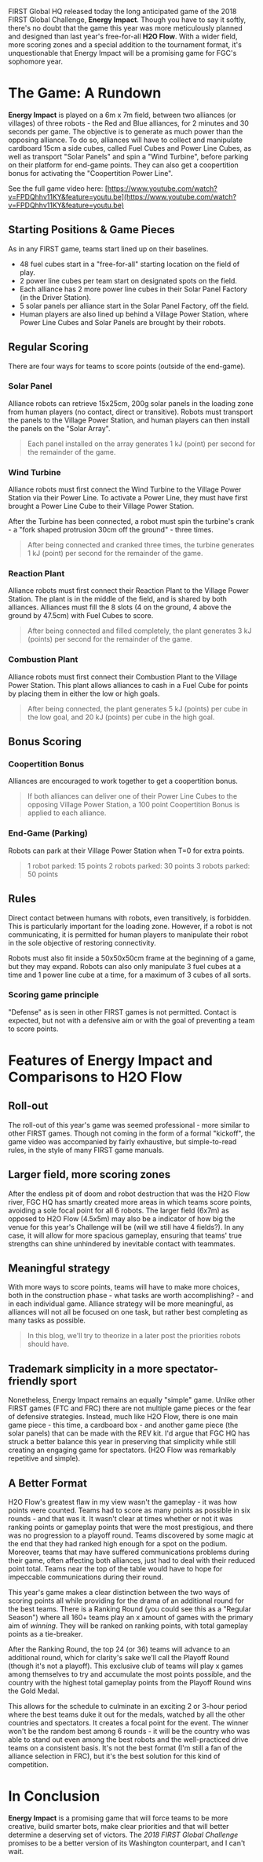 FIRST Global HQ released today the long anticipated game of the 2018 FIRST Global Challenge, **Energy Impact**. Though you have to say it softly, there's no doubt that the game this year was more meticulously planned and designed than last year's free-for-all **H2O Flow**. With a wider field, more scoring zones and a special addition to the tournament format, it's unquestionable that Energy Impact will be a promising game for FGC's sophomore year.

# The Game: A Rundown
**Energy Impact** is played on a 6m x 7m field, between two alliances (or villages) of three robots - the Red and Blue alliances, for 2 minutes and 30 seconds per game. The objective is to generate as much power than the opposing alliance. To do so, alliances will have to collect and manipulate cardboard 15cm a side cubes, called Fuel Cubes and Power Line Cubes, as well as transport "Solar Panels" and spin a "Wind Turbine", before parking on their platform for end-game points. They can also get a coopertition bonus for activating the "Coopertition Power Line".

See the full game video here: [https://www.youtube.com/watch?v=FPDQhhv11KY&feature=youtu.be](https://www.youtube.com/watch?v=FPDQhhv11KY&feature=youtu.be)

## Starting Positions & Game Pieces
As in any FIRST game, teams start lined up on their baselines. 
- 48 fuel cubes start in a "free-for-all" starting location on the field of play.
- 2 power line cubes per team start on designated spots on the field.
-  Each alliance has 2 more power line cubes in their Solar Panel Factory (in the Driver Station).
- 5 solar panels per alliance start in the Solar Panel Factory, off the field.
- Human players are also lined up behind a Village Power Station, where Power Line Cubes and Solar Panels are brought by their robots.

## Regular Scoring
There are four ways for teams to score points (outside of the end-game). 
### Solar Panel
Alliance robots can retrieve 15x25cm, 200g solar panels in the loading zone from human players (no contact, direct or transitive). Robots must transport the panels to the Village Power Station, and human players can then install the panels on the "Solar Array". 

> Each panel installed on the array generates 1 kJ (point) per second for the remainder of the game.

### Wind Turbine
Alliance robots must first connect the Wind Turbine to the Village Power Station via their Power Line. To activate a Power Line, they must have first brought a Power Line Cube to their Village Power Station. 

After the Turbine has been connected, a robot must spin the turbine's crank - a "fork shaped protrusion 30cm off the ground" - three times.

> After being connected and cranked three times, the turbine generates 1 kJ (point) per second for the remainder of the game. 

### Reaction Plant
Alliance robots must first connect their Reaction Plant to the Village Power Station. The plant is in the middle of the field, and is shared by both alliances. Alliances must fill the 8 slots (4 on the ground, 4 above the ground by 47.5cm) with Fuel Cubes to score.

> After being connected and filled completely, the plant generates 3 kJ (points) per second for the remainder of the game.

### Combustion Plant
Alliance robots must first connect their Combustion Plant to the Village Power Station. This plant allows alliances to cash in a Fuel Cube for points by placing them in either the low or high goals.

> After being connected, the plant generates 5 kJ (points) per cube in the low goal, and 20 kJ (points) per cube in the high goal.

## Bonus Scoring
### Coopertition Bonus
Alliances are encouraged to work together to get a coopertition bonus.
> If both alliances can deliver one of their Power Line Cubes to the opposing Village Power Station, a 100 point Coopertition Bonus is applied to each alliance.

### End-Game (Parking)
Robots can park at their Village Power Station when T=0 for extra points.

> 1 robot parked: 15 points
> 2 robots parked: 30 points
> 3 robots parked: 50 points

## Rules
Direct contact between humans with robots, even transitively, is forbidden. This is particularly important for the loading zone. However, if a robot is not communicating, it is permitted for human players to manipulate their robot in the sole objective of restoring connectivity. 

Robots must also fit inside a 50x50x50cm frame at the beginning of a game, but they may expand. Robots can also only manipulate 3 fuel cubes at a time and 1 power line cube at a time, for a maximum of 3 cubes of all sorts.

### Scoring game principle
"Defense" as is seen in other FIRST games is not permitted. Contact is expected, but not with a defensive aim or with the goal of preventing a team to score points. 


# Features of Energy Impact and Comparisons to H2O Flow

## Roll-out
The roll-out of this year's game was seemed professional - more similar to other FIRST games. Though not coming in the form of a formal "kickoff", the game video was accompanied by fairly exhaustive, but simple-to-read rules, in the style of many FIRST game manuals.

## Larger field, more scoring zones

After the endless pit of doom and robot destruction that was the H2O Flow river, FGC HQ has smartly created more areas in which teams score points, avoiding a sole focal point for all 6 robots. The larger field (6x7m) as opposed to H2O Flow (4.5x5m) may also be a indicator of how big the venue for this year's Challenge will be (will we still have 4 fields?). In any case, it will allow for more spacious gameplay, ensuring that teams' true strengths can shine unhindered by inevitable contact with teammates.

## Meaningful strategy

With more ways to score points, teams will have to make more choices, both in the construction phase - what tasks are worth accomplishing? - and in each individual game. Alliance strategy will be more meaningful, as alliances will not all be focused on one task, but rather best completing as many tasks as possible. 
> In this blog, we'll try to theorize in a later post the priorities robots should have.

## Trademark simplicity in a more spectator-friendly sport

Nonetheless, Energy Impact remains an equally "simple" game. Unlike other FIRST games (FTC and FRC) there are not multiple game pieces or the fear of defensive strategies. Instead, much like H2O Flow, there is one main game piece - this time, a cardboard box - and another game piece (the solar panels) that can be made with the REV kit. I'd argue that FGC HQ has struck a better balance this year in preserving that simplicity while still creating an engaging game for spectators. (H2O Flow was remarkably repetitive and simple).

## A Better Format
H2O Flow's greatest flaw in my view wasn't the gameplay - it was how points were counted. Teams had to score as many points as possible in six rounds - and that was it. It wasn't clear at times whether or not it was ranking points or gameplay points that were the most prestigious, and there was no progression to a playoff round. Teams discovered by some magic at the end that they had ranked high enough for a spot on the podium. Moreover, teams that may have suffered communications problems during their game, often affecting both alliances, just had to deal with their reduced point total. Teams near the top of the table would have to hope for impeccable communications during their round.

This year's game makes a clear distinction between the two ways of scoring points all while providing for the drama of an additional round for the best teams. There is a Ranking Round (you could see this as a "Regular Season") where all 160+ teams play an x amount of games with the primary aim of *winning*. They will be ranked on ranking points, with total gameplay points as a tie-breaker.

After the Ranking Round, the top 24 (or 36) teams will advance to an additional round, which for clarity's sake we'll call the Playoff Round (though it's not a playoff). This exclusive club of teams will play x games among themselves to try and accumulate the most points possible, and the country with the highest total gameplay points from the Playoff Round wins the Gold Medal.

This allows for the schedule to culminate in an exciting 2 or 3-hour period where the best teams duke it out for the medals, watched by all the other countries and spectators. It creates a focal point for the event. The winner won't be the random best among 6 rounds - it will be the country who was able to stand out even among the best robots and the well-practiced drive teams on a consistent basis. It's not the best format (I'm still a fan of the alliance selection in FRC), but it's the best solution for this kind of competition.

# In Conclusion
**Energy Impact** is a promising game that will force teams to be more creative, build smarter bots, make clear priorities and that will better determine a deserving set of victors. The *2018 FIRST Global Challenge* promises to be a better version of its Washington counterpart, and I can't wait.



